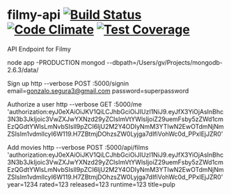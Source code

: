 filmy-api
[![Build Status](https://travis-ci.org/gonzalovazquez/filmy-api.svg?branch=master)](https://travis-ci.org/gonzalovazquez/filmy-api)
[![Code Climate](https://codeclimate.com/github/gonzalovazquez/filmy-api/badges/gpa.svg)](https://codeclimate.com/github/gonzalovazquez/filmy-api)
[![Test Coverage](https://codeclimate.com/github/gonzalovazquez/filmy-api/badges/coverage.svg)](https://codeclimate.com/github/gonzalovazquez/filmy-api/coverage)
==========

API Endpoint for Filmy


node app -PRODUCTION
mongod --dbpath=/Users/gv/Projects/mongodb-2.6.3/data/


Sign up
http --verbose POST :5000/signin email=gonzalo.segura3@gmail.com password=superpassword



Authorize a user
http --verbose GET :5000/me 'authorization:eyJ0eXAiOiJKV1QiLCJhbGciOiJIUzI1NiJ9.eyJfX3YiOjAsInBhc3N3b3JkIjoic3VwZXJwYXNzd29yZCIsImVtYWlsIjoiZ29uemFsby5zZWd1cmEzQGdtYWlsLmNvbSIsIl9pZCI6IjU2M2Y4ODIyNmM3YTIwN2EwOTdmNjNmZSIsIm1vdmllcyI6W119.H7ZBtmjDOhzsZW0Lyjga7dIfiVohWc0d_PPxlEjJZR0'


Add movies
http --verbose POST :5000/api/films 'authorization:eyJ0eXAiOiJKV1QiLCJhbGciOiJIUzI1NiJ9.eyJfX3YiOjAsInBhc3N3b3JkIjoic3VwZXJwYXNzd29yZCIsImVtYWlsIjoiZ29uemFsby5zZWd1cmEzQGdtYWlsLmNvbSIsIl9pZCI6IjU2M2Y4ODIyNmM3YTIwN2EwOTdmNjNmZSIsIm1vdmllcyI6W119.H7ZBtmjDOhzsZW0Lyjga7dIfiVohWc0d_PPxlEjJZR0' year=1234 rated=123 released=123 runtime=123 title=pulp
